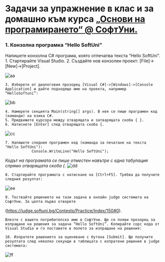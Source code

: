 ﻿# Задачи за упражнение в клас и за домашно към курса [„Основи на програмирането“ @ СофтУни.](https://softuni.bg/trainings/1722/programming-basics-with-csharp-september-2017)

  ###  1. Конзолна програмка “Hello SoftUni”
Напишете конзолна C# програма, която отпечатва текста “Hello SoftUni”.
    1. Стартирайте Visual Studio.
    2. Създайте нов конзолен проект: [File]->[New]->[Project].

![aa](https://softwareuniversity-my.sharepoint.com/:i:/g/personal/naskostanchev_students_softuni_bg/ESFs-OHNmxlJtDREYsOpKUcBD9G2o6tlb13-1j1xsLkxCA?e=VTbmSv)

    3. Изберете от диалоговия прозорец [Visual C#]->[Windows]->[Console Application] и дайте подходящо име на проекта, например “HelloSoftuni”:
    
![bb](https://softwareuniversity-my.sharepoint.com/:i:/g/personal/naskostanchev_students_softuni_bg/EUNnoYg-8CBOiIjFYk5aipoBWfhfRvuu3xvBOYrXtjUkHQ?e=Saq0XH)

    4. Намерете секцията Main(string[] args). В нея се пише програмен код (команди) на езика C#.
    5. Придвижете курсора между отварящата и затварящата скоба { }.
    6. Натиснете [Enter] след отварящата скоба {.
    
![cc](https://softwareuniversity-my.sharepoint.com/:i:/g/personal/naskostanchev_students_softuni_bg/ET0Lc3qxWfpOjEDZbkjomPoBOEBDkaFSdd8n2UsUxZJu8w?e=1p4FrB)

    7. Напишете следния програмен код (команда за печатане на текста "Hello SoftUni"):
                Console.WriteLine("Hello SoftUni");

*Кодът на програмата се пише отместен навътре с една табулация спрямо отварящата скоба {.*
![dd](https://softwareuniversity-my.sharepoint.com/:i:/g/personal/naskostanchev_students_softuni_bg/EaLEdfCzZc9Jr0jXXfDRUg0BOvRCTeteYqv8ADZvQMuszw?e=pzyxbC)

    8. Стартирайте програмата с натискане на [Ctrl+F5]. Трябва да получите следния резултат:
![ee](https://softwareuniversity-my.seharepoint.com/:i:/g/personal/naskostanchev_students_softuni_bg/Ec1IGeTtIgFLl8s7bltOlbMB5E_owSdtd2Tpn4aQFjB2bA?e=sVVOZX)

    9. Тествайте решението на тази задача в онлайн judge системата на СофтУни. За целта първо отворете
(https://judge.softuni.bg/Contests/Practice/Index/150#0).

    Влезте с вашето потребителско име в СофтУни. Ще се появи прозорец за изпращане на решения за задача “Hello SoftUni”. Копирайте сорс кода от Visual Studio и го поставете в полето за изпращане на решения:

    10. Изпратете решението за оценяване с бутона [Submit]. Ще получите резултата след няколко секунди в таблицата с изпратени решения в judge системата:
    
![ff](https://softwareuniversity-my.sharepoint.com/:i:/g/personal/naskostanchev_students_softuni_bg/EWnWe7LPxdlJjOPvs14Exq0B5Z4BlGltZ50JEtLaA8FXdg?e=G3utXG)
